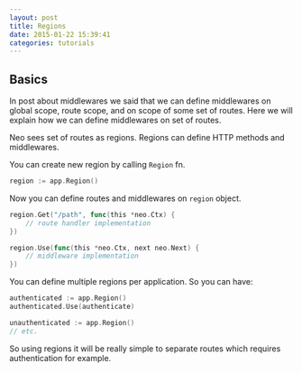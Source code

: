 ```yaml
---
layout: post
title: Regions
date: 2015-01-22 15:39:41
categories: tutorials
---
```


## Basics

In post about middlewares we said that we can define middlewares on global scope, route scope, and on scope of some set of routes. Here we will explain how we can define middlewares on set of routes.

Neo sees set of routes as regions. Regions can define HTTP methods and middlewares.

You can create new region by calling ``Region`` fn.

```Go
region := app.Region()
```

Now you can define routes and middlewares on ```region``` object.

```Go
region.Get("/path", func(this *neo.Ctx) {
    // route handler implementation
})

region.Use(func(this *neo.Ctx, next neo.Next) {
    // middleware implementation
})
```

You can define multiple regions per application. So you can have:

```Go
authenticated := app.Region()
authenticated.Use(authenticate)

unauthenticated := app.Region()
// etc.
```

So using regions it will be really simple to separate routes which requires authentication for example.